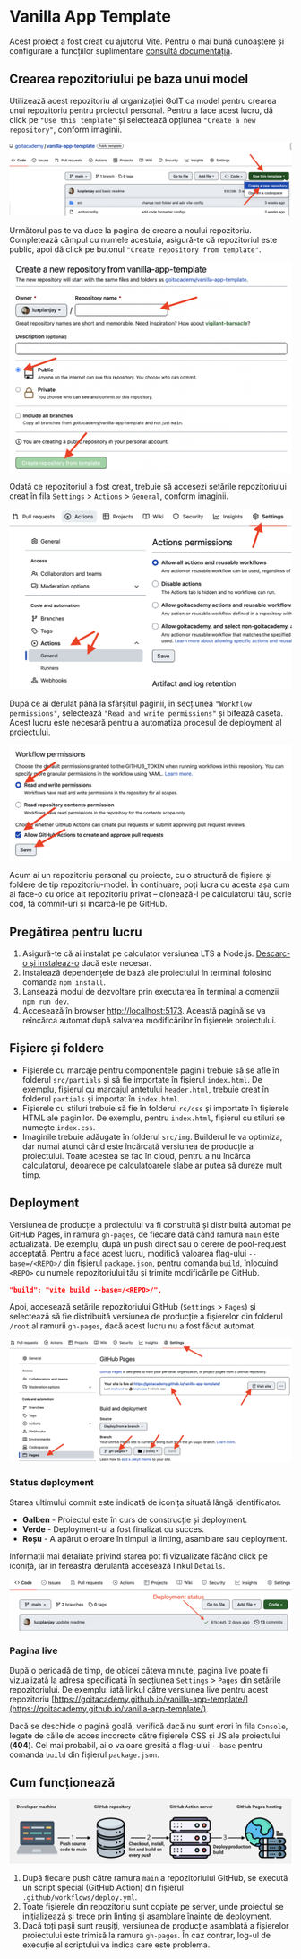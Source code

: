 # Vanilla App Template

Acest proiect a fost creat cu ajutorul Vite. Pentru o mai bună cunoaștere 
și configurare a funcțiilor suplimentare [consultă documentația](https://vitejs.dev/).

## Crearea repozitoriului pe baza unui model

Utilizează acest repozitoriu al organizației GoIT ca model pentru crearea unui 
repozitoriu pentru proiectul personal. Pentru a face acest lucru, dă click pe 
`"Use this template"` și selectează opțiunea `"Create a new repository"`, conform 
imaginii.

![Creating repo from a template step 1](./assets/template-step-1.png)

Următorul pas te va duce la pagina de creare a noului repozitoriu. Completează 
câmpul cu numele acestuia, asigură-te că repozitoriul este public, apoi dă click pe 
butonul `"Create repository from template"`.

![Creating repo from a template step 2](./assets/template-step-2.png)

Odată ce repozitoriul a fost creat, trebuie să accesezi setările repozitoriului 
creat în fila `Settings` > `Actions` > `General`, conform imaginii.

![Settings GitHub Actions permissions step 1](./assets/gh-actions-perm-1.png)

După ce ai derulat până la sfârșitul paginii, în secțiunea `"Workflow 
permissions"`, selectează `"Read and write permissions"` și bifează caseta. Acest 
lucru este necesară pentru a automatiza procesul de deployment al proiectului.

![Settings GitHub Actions permissions step 2](./assets/gh-actions-perm-2.png)

Acum ai un repozitoriu personal cu proiecte, cu o structură de fișiere și foldere 
de tip repozitoriu-model. În continuare, poți lucra cu acesta așa cum ai face-o cu 
orice alt repozitoriu privat – clonează-l pe calculatorul tău, scrie cod, 
fă commit-uri și încarcă-le pe GitHub.

## Pregătirea pentru lucru

1. Asigură-te că ai instalat pe calculator versiunea LTS a Node.js.
   [Descarc-o și instaleaz-o](https://nodejs.org/en/) dacă este necesar.
2. Instalează dependențele de bază ale proiectului în terminal folosind comanda `npm install`.
3. Lansează modul de dezvoltare prin executarea în terminal a comenzii `npm run dev`.
4. Accesează în browser [http://localhost:5173](http://localhost:5173).
Această pagină se va reîncărca automat după salvarea modificărilor în fișierele proiectului.

## Fișiere și foldere

- Fișierele cu marcaje pentru componentele paginii trebuie să se afle în folderul `src/partials` și să fie importate în fișierul `index.html`. De exemplu, fișierul cu marcajul antetului `header.html`, trebuie creat în folderul `partials` și importat în `index.html`.
- Fișierele cu stiluri trebuie să fie în folderul `rc/css` și importate în fișierele HTML ale paginilor. De exemplu, pentru `index.html`, fișierul cu stiluri se numește `index.css`.
- Imaginile trebuie adăugate în folderul `src/img`. Builderul le va optimiza, dar numai atunci când este încărcată versiunea de producție a proiectului. Toate acestea se fac în cloud, pentru a nu încărca calculatorul, deoarece pe calculatoarele slabe ar putea să dureze mult timp.

## Deployment

Versiunea de producție a proiectului va fi construită și distribuită automat pe 
GitHub Pages, în ramura `gh-pages`, de fiecare dată când ramura `main` este 
actualizată. De exemplu, după un push direct sau o cerere de pool-request acceptată. 
Pentru a face acest lucru, modifică valoarea flag-ului `--base=/<REPO>/` din 
fișierul `package.json`, pentru comanda `build`, înlocuind `<REPO>` cu numele 
repozitoriului tău și trimite modificările pe
GitHub.

```json
"build": "vite build --base=/<REPO>/",
```

Apoi, accesează setările repozitoriului GitHub (`Settings` > `Pages`) și selectează 
să fie distribuită versiunea de producție a fișierelor din folderul `/root` al 
ramurii `gh-pages`, dacă acest lucru nu a fost făcut automat.

![GitHub Pages settings](./assets/repo-settings.png)

### Status deployment

Starea ultimului commit este indicată de iconița situată lângă identificator.

- **Galben** - Proiectul este în curs de construcție și deployment.
- **Verde** - Deployment-ul a fost finalizat cu succes.
- **Roșu** - A apărut o eroare în timpul la linting, asamblare sau deployment.

Informații mai detaliate privind starea pot fi vizualizate făcând click pe 
iconiță, iar în fereastra derulantă accesează linkul `Details`.

![Deployment status](./assets/deploy-status.png)

### Pagina live

După o perioadă de timp, de obicei câteva minute, pagina live poate fi vizualizată 
la adresa specificată în secțiunea `Settings` > `Pages` din setările repozitoriului. 
De exemplu: iată linkul către versiunea live pentru acest repozitoriu
[https://goitacademy.github.io/vanilla-app-template/](https://goitacademy.github.io/vanilla-app-template/).

Dacă se deschide o pagină goală, verifică dacă nu sunt erori în fila `Console`, 
legate de căile de acces incorecte către fișierele CSS și JS ale proiectului 
(**404**). Cel mai probabil, ai o valoare greșită a flag-ului `--base` pentru 
comanda `build` din fișierul `package.json`.

## Cum funcționează

![How it works](./assets/how-it-works.png)

1. După fiecare push către ramura `main` a repozitoriului GitHub, se execută un script special (GitHub Action) din fișierul `.github/workflows/deploy.yml`.
2. Toate fișierele din repozitoriu sunt copiate pe server, unde proiectul se inițializează și trece prin linting și asamblare înainte de deployment.
3. Dacă toți pașii sunt reușiți, versiunea de producție asamblată a fișierelor proiectului este trimisă la ramura `gh-pages`. În caz contrar, log-ul de execuție al scriptului va indica care este problema.
